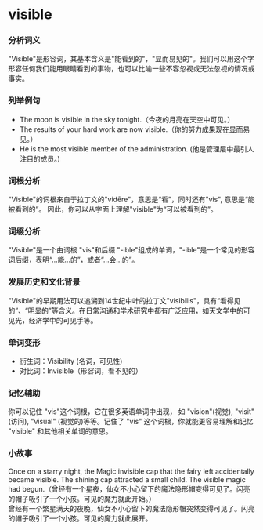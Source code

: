 # visible

### 分析词义

  

"Visible"是形容词，其基本含义是"能看到的"，"显而易见的"。我们可以用这个字形容任何我们能用眼睛看到的事物，也可以比喻一些不容忽视或无法忽视的情况或事实。

  

### 列举例句

  

*   The moon is visible in the sky tonight.（今夜的月亮在天空中可见。）
*   The results of your hard work are now visible.（你的努力成果现在显而易见。）
*   He is the most visible member of the administration. (他是管理层中最引人注目的成员。)

  

### 词根分析

  

"Visible"的词根来自于拉丁文的"vidēre"，意思是“看”，同时还有"vis", 意思是“能被看到的”。 因此，你可以从字面上理解"visible"为“可以被看到的”。

  

### 词缀分析

  

"Visible"是一个由词根 "vis"和后缀 "-ible"组成的单词，"-ible"是一个常见的形容词后缀，表明“...能...的”，或者“...会...的”。

  

### 发展历史和文化背景

  

"Visible"的早期用法可以追溯到14世纪中叶的拉丁文"visibilis"，具有“看得见的”、“明显的”等含义。在日常沟通和学术研究中都有广泛应用，如天文学中的可见光，经济学中的可见手等。

  

### 单词变形

  

*   衍生词：Visibility (名词，可见性)
*   对比词：Invisible（形容词，看不见的）

  

### 记忆辅助

  

你可以记住 "vis"这个词根，它在很多英语单词中出现， 如 "vision"(视觉), "visit"(访问), "visual" (视觉的)等等。记住了 "vis" 这个词根，你就能更容易理解和记忆 "visible" 和其他相关单词的意思。

  

### 小故事

  

Once on a starry night, the Magic invisible cap that the fairy left accidentally became visible. The shining cap attracted a small child. The visible magic had begun.（曾经有一个星夜，仙女不小心留下的魔法隐形帽变得可见了。闪亮的帽子吸引了一个小孩。可见的魔力就此开始。）  
曾经有一个繁星满天的夜晚，仙女不小心留下的魔法隐形帽突然变得可见了。闪亮的帽子吸引了一个小孩。可见的魔力就此展开。
